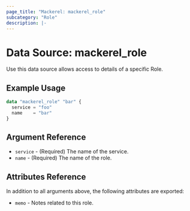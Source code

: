 ```yaml
---
page_title: "Mackerel: mackerel_role"
subcategory: "Role"
description: |-
---
```


# Data Source: mackerel_role

Use this data source allows access to details of a specific Role.  

## Example Usage

```terraform
data "mackerel_role" "bar" {
  service = "foo"
  name    = "bar"
}
```

## Argument Reference

* `service` - (Required) The name of the service.
* `name` - (Required) The name of the role.

## Attributes Reference

In addition to all arguments above, the following attributes are exported:

* `memo` - Notes related to this role.
